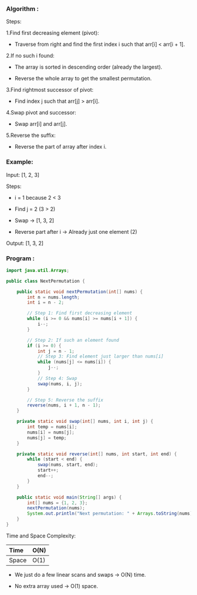 ### Algorithm :
Steps:

1.Find first decreasing element (pivot):

* Traverse from right and find the first index i such that arr[i] < arr[i + 1].

2.If no such i found:

* The array is sorted in descending order (already the largest).

* Reverse the whole array to get the smallest permutation.

3.Find rightmost successor of pivot:

* Find index j such that arr[j] > arr[i].

4.Swap pivot and successor:

* Swap arr[i] and arr[j].

5.Reverse the suffix:

* Reverse the part of array after index i.

### Example:
Input: [1, 2, 3]

Steps:

* i = 1 because 2 < 3

* Find j = 2 (3 > 2)

* Swap → [1, 3, 2]

* Reverse part after i → Already just one element (2)

Output: [1, 3, 2]  

### Program :
```Java
import java.util.Arrays;

public class NextPermutation {

    public static void nextPermutation(int[] nums) {
        int n = nums.length;
        int i = n - 2;

        // Step 1: Find first decreasing element
        while (i >= 0 && nums[i] >= nums[i + 1]) {
            i--;
        }

        // Step 2: If such an element found
        if (i >= 0) {
            int j = n - 1;
            // Step 3: Find element just larger than nums[i]
            while (nums[j] <= nums[i]) {
                j--;
            }
            // Step 4: Swap
            swap(nums, i, j);
        }

        // Step 5: Reverse the suffix
        reverse(nums, i + 1, n - 1);
    }

    private static void swap(int[] nums, int i, int j) {
        int temp = nums[i];
        nums[i] = nums[j];
        nums[j] = temp;
    }

    private static void reverse(int[] nums, int start, int end) {
        while (start < end) {
            swap(nums, start, end);
            start++;
            end--;
        }
    }

    public static void main(String[] args) {
        int[] nums = {1, 2, 3};
        nextPermutation(nums);
        System.out.println("Next permutation: " + Arrays.toString(nums));
    }
}
```
Time and Space Complexity:

|Time	|O(N)|
|:---|:---|
|Space|	O(1)|
* We just do a few linear scans and swaps → O(N) time.

* No extra array used → O(1) space.

